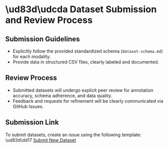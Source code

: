 # \ud83d\udcda Dataset Submission and Review Process

## Submission Guidelines
- Explicitly follow the provided standardized schema (`dataset-schema.md`) for each modality.
- Provide data in structured CSV files, clearly labeled and documented.

## Review Process
- Submitted datasets will undergo explicit peer review for annotation accuracy, schema adherence, and data quality.
- Feedback and requests for refinement will be clearly communicated via GitHub Issues.

## Submission Link
To submit datasets, create an issue using the following template:
\ud83d\dd17 [Submit New Dataset](https://github.com/maxaeon/SERA-X/issues/new?assignees=&labels=new-dataset&template=dataset-submission.yml&title=New+Dataset+Submission)
